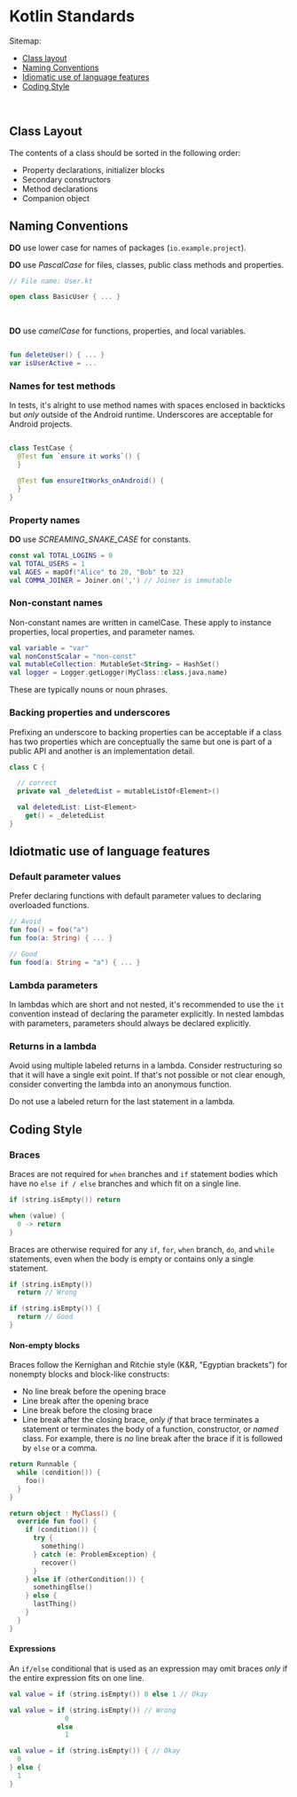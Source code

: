 # Kotlin Standards

Sitemap:
  * [Class layout](#ClassLayout)
  * [Naming Conventions](#NamingConventions)
  * [Idiomatic use of language features](#IdiomaticUse)
  * [Coding Style](#CodingStyle)
<br>

## Class Layout<a name="ClassLayout"></a>

The contents of a class should be sorted in the following order:
* Property declarations, initializer blocks
* Secondary constructors
* Method declarations
* Companion object

## Naming Conventions<a name="NamingConventions"></a>

**DO** use lower case for names of packages (`io.example.project`). 

**DO** use _PascalCase_ for files, classes, public class methods and properties.

```kotlin
// File name: User.kt

open class BasicUser { ... }
```
<br>

**DO** use _camelCase_ for functions, properties, and local variables. 

```kotlin

fun deleteUser() { ... }
var isUserActive = ...

```

### Names for test methods

In tests, it's alright to use method names with spaces enclosed in backticks but _only_ outside of the Android runtime. Underscores are acceptable for Android projects. 

```kotlin

class TestCase {
  @Test fun `ensure it works`() {
  }

  @Test fun ensureItWorks_onAndroid() {
  }
}

```
### Property names

**DO** use _SCREAMING_SNAKE_CASE_ for constants.

```kotlin
const val TOTAL_LOGINS = 0
val TOTAL_USERS = 1
val AGES = mapOf("Alice" to 20, "Bob" to 32)
val COMMA_JOINER = Joiner.on(',') // Joiner is immutable
```

### Non-constant names
Non-constant names are written in camelCase. These apply to instance properties, local properties, and parameter names.

```kotlin
val variable = "var"
val nonConstScalar = "non-const"
val mutableCollection: MutableSet<String> = HashSet()
val logger = Logger.getLogger(MyClass::class.java.name)
```
These are typically nouns or noun phrases.

### Backing properties and underscores

Prefixing an underscore to backing properties can be acceptable if a class has two properties which are conceptually the same but one is part of a public API and another is an implementation detail. 

```kotlin
class C {

  // correct
  private val _deletedList = mutableListOf<Element>()

  val deletedList: List<Element>
    get() = _deletedList
}
```

## Idiotmatic use of language features<a name="IdiomaticUse"></a>

### Default parameter values
Prefer declaring functions with default parameter values to declaring overloaded functions.

```kotlin
// Avoid
fun foo() = foo("a")
fun foo(a: String) { ... }

// Good
fun food(a: String = "a") { ... }
```

### Lambda parameters
In lambdas which are short and not nested, it's recommended to use the `it` convention instead of declaring the parameter explicitly. In nested lambdas with parameters, parameters should always be declared explicitly.


### Returns in a lambda
Avoid using multiple labeled returns in a lambda. Consider restructuring so that it will have a single exit point. If that's not possible or not clear enough, consider converting the lambda into an anonymous function. 

Do not use a labeled return for the last statement in a lambda. 

## Coding Style<a name="CodingStyle"></a>

### Braces
Braces are not required for `when` branches and `if` statement bodies which have no `else if / else` branches and which fit on a single line.

```kotlin
if (string.isEmpty()) return

when (value) {
  0 -> return
}
```

Braces are otherwise required for any `if`, `for`, `when` branch, `do`, and `while` statements, even when the body is empty or contains only a single statement. 

```kotlin
if (string.isEmpty())
  return // Wrong

if (string.isEmpty()) {
  return // Good
}
```

#### Non-empty blocks
Braces follow the Kernighan and Ritchie style (K&R, "Egyptian brackets") for nonempty blocks and block-like constructs:

* No line break before the opening brace
* Line break after the opening brace
* Line break before the closing brace
* Line break after the closing brace, _only if_ that brace terminates a statement or terminates the body of a function, constructor, or _named_ class. For example, there is _no_ line break after the brace if it is followed by `else` or a comma. 

```kotlin
return Runnable {
  while (condition()) {
    foo()
  }
}

return object : MyClass() {
  override fun foo() {
    if (condition()) {
      try {
        something()
      } catch (e: ProblemException) {
        recover()
      }
    } else if (otherCondition()) {
      somethingElse()
    } else {
      lastThing()
    }
  }
}
```

#### Expressions
An `if/else` conditional that is used as an expression may omit braces _only_ if the entire expression fits on one line. 
```kotlin
val value = if (string.isEmpty()) 0 else 1 // Okay
```
```kotlin
val value = if (string.isEmpty()) // Wrong
              0
            else
              1
```
```kotlin
val value = if (string.isEmpty()) { // Okay
  0
} else {
  1
}
```
